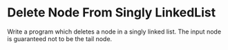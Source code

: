 # Delete Node From Singly LinkedList

Write a program which deletes a node in a singly linked list. The input node is guaranteed not to be the tail node.  





